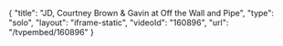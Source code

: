 {
    "title": "JD, Courtney Brown &amp; Gavin at Off the Wall and Pipe",
    "type": "solo",
    "layout": "iframe-static",
    "videoId": "160896",
    "url": "\/tvpembed\/160896"
}